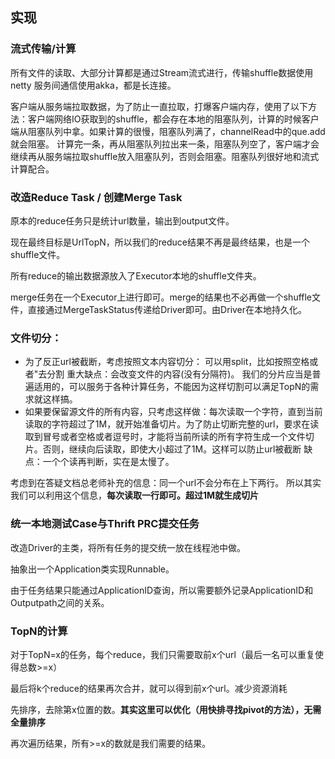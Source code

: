 ## 实现
### 流式传输/计算

所有文件的读取、大部分计算都是通过Stream流式进行，传输shuffle数据使用netty
服务间通信使用akka，都是长连接。

客户端从服务端拉取数据，为了防止一直拉取，打爆客户端内存，使用了以下方法：客户端网络IO获取到的shuffle，都会存在本地的阻塞队列，计算的时候客户端从阻塞队列中拿。如果计算的很慢，阻塞队列满了，channelRead中的que.add就会阻塞。 计算完一条，再从阻塞队列拉出来一条，阻塞队列空了，客户端才会继续再从服务端拉取shuffle放入阻塞队列，否则会阻塞。阻塞队列很好地和流式计算配合。



### 改造Reduce Task / 创建Merge Task

原本的reduce任务只是统计url数量，输出到output文件。

现在最终目标是UrlTopN，所以我们的reduce结果不再是最终结果，也是一个shuffle文件。

所有reduce的输出数据源放入了Executor本地的shuffle文件夹。

merge任务在一个Executor上进行即可。merge的结果也不必再做一个shuffle文件，直接通过MergeTaskStatus传递给Driver即可。由Driver在本地持久化。

### 文件切分：

- 为了反正url被截断，考虑按照文本内容切分：
  可以用split，比如按照空格或者"去分割
  重大缺点：会改变文件的内容(没有分隔符)。
  我们的分片应当是普遍适用的，可以服务于各种计算任务，不能因为这样切割可以满足TopN的需求就这样搞。
- 如果要保留源文件的所有内容，只考虑这样做：每次读取一个字符，直到当前读取的字符超过了1M，就开始准备切片。为了防止切断完整的url，要求在读取到冒号或者空格或者逗号时，才能将当前所读的所有字符生成一个文件切片。否则，继续向后读取，即使大小超过了1M。这样可以防止url被截断
  缺点：一个个读再判断，实在是太慢了。

 考虑到在答疑文档总老师补充的信息：同一个url不会分布在上下两行。
 所以其实我们可以利用这个信息，**每次读取一行即可。超过1M就生成切片**

### 统一本地测试Case与Thrift PRC提交任务

改造Driver的主类，将所有任务的提交统一放在线程池中做。

抽象出一个Application类实现Runnable。

由于任务结果只能通过ApplicationID查询，所以需要额外记录ApplicationID和Outputpath之间的关系。

### TopN的计算

对于TopN=x的任务，每个reduce，我们只需要取前x个url（最后一名可以重复使得总数>=x）

最后将k个reduce的结果再次合并，就可以得到前x个url。减少资源消耗

先排序，去除第x位置的数。**其实这里可以优化（用快排寻找pivot的方法），无需全量排序**

再次遍历结果，所有>=x的数就是我们需要的结果。





